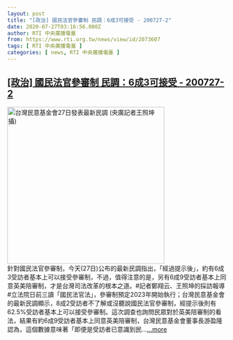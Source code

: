 ```yaml
---
layout: post
title: "[政治] 國民法官參審制 民調：6成3可接受 - 200727-2"
date: 2020-07-27T03:16:56.000Z
author: RTI 中央廣播電臺
from: https://www.rti.org.tw/news/view/id/2073607
tags: [ RTI 中央廣播電臺 ]
categories: [ news, RTI 中央廣播電臺 ]
---
```

<!--1595819816000-->
[[政治] 國民法官參審制 民調：6成3可接受 - 200727-2](https://www.rti.org.tw/news/view/id/2073607)
------

<div>
<img src="https://static.rti.org.tw/assets/thumbnails/2020/07/27/4068398e41fd15b16d3fbdaed7287e75.JPG" width="360" alt="台灣民意基金會27日發表最新民調 (央廣記者王照坤 攝)" title="台灣民意基金會27日發表最新民調 (央廣記者王照坤 攝)"><br>針對國民法官參審制，今天(27日)公布的最新民調指出，「經過提示後」，約有6成3受訪者基本上可以接受參審制，不過，值得注意的是，另有6成9受訪者基本上同意英美陪審制，才是台灣司法改革的根本之道。#記者鄭翔云、王照坤的採訪報導#立法院日前三讀「國民法官法」，參審制預定2023年開始執行；台灣民意基金會的最新民調顯示，8成2受訪者不了解或沒聽說國民法官參審制，經提示後則有62.5%受訪者基本上可以接受參審制。這次調查也詢問民眾對於英美陪審制的看法，結果有約6成9受訪者基本上同意英美陪審制，台灣民意基金會董事長游盈隆認為，這個數據意味著「即便是受訪者已意識到民...<a target="_blank" href="https://www.rti.org.tw/news/view/id/2073607">...more</a>
</div>
